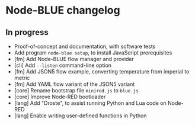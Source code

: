 # Node-BLUE changelog 

## In progress

- Proof-of-concept and documentation, with software tests
- Add program `node-blue setup`, to install JavaScript prerequisites
- [fm] Add Node-BLUE flow manager and provider
- [cli] Add `--listen` command-line option
- [fm] Add JSON5 flow example, converting temperature from imperial to metric
- [fm] Add YAML flow variant of the JSON5 variant
- [core] Rename bootstrap file `minired.js` to `blue.js`
- [core] Improve Node-RED bootloader
- [lang] Add "Droste", to assist running Python and Lua code on Node-RED
- [lang] Enable writing user-defined functions in Python
